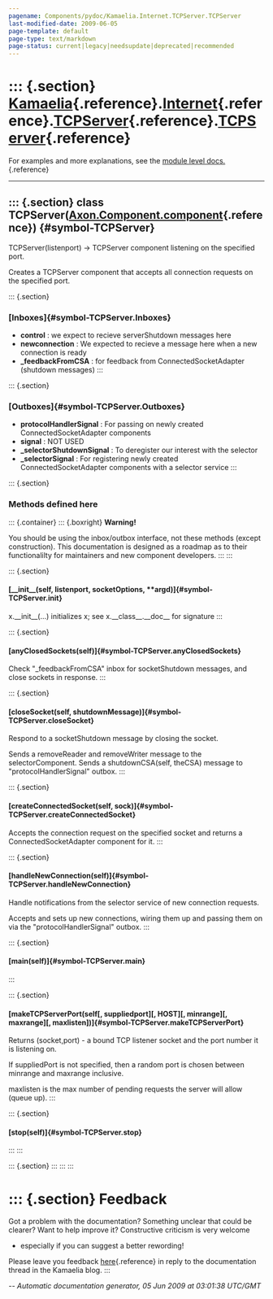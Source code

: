 ```yaml
---
pagename: Components/pydoc/Kamaelia.Internet.TCPServer.TCPServer
last-modified-date: 2009-06-05
page-template: default
page-type: text/markdown
page-status: current|legacy|needsupdate|deprecated|recommended
---
```

::: {.section}
[Kamaelia](/Components/pydoc/Kamaelia.html){.reference}.[Internet](/Components/pydoc/Kamaelia.Internet.html){.reference}.[TCPServer](/Components/pydoc/Kamaelia.Internet.TCPServer.html){.reference}.[TCPServer](/Components/pydoc/Kamaelia.Internet.TCPServer.TCPServer.html){.reference}
==========================================================================================================================================================================================================================================================================================

For examples and more explanations, see the [module level
docs.](/Components/pydoc/Kamaelia.Internet.TCPServer.html){.reference}

------------------------------------------------------------------------

::: {.section}
class TCPServer([Axon.Component.component](/Docs/Axon/Axon.Component.component.html){.reference}) {#symbol-TCPServer}
-------------------------------------------------------------------------------------------------

TCPServer(listenport) -\> TCPServer component listening on the specified
port.

Creates a TCPServer component that accepts all connection requests on
the specified port.

::: {.section}
### [Inboxes]{#symbol-TCPServer.Inboxes}

-   **control** : we expect to recieve serverShutdown messages here
-   **newconnection** : We expected to recieve a message here when a new
    connection is ready
-   **\_feedbackFromCSA** : for feedback from ConnectedSocketAdapter
    (shutdown messages)
:::

::: {.section}
### [Outboxes]{#symbol-TCPServer.Outboxes}

-   **protocolHandlerSignal** : For passing on newly created
    ConnectedSocketAdapter components
-   **signal** : NOT USED
-   **\_selectorShutdownSignal** : To deregister our interest with the
    selector
-   **\_selectorSignal** : For registering newly created
    ConnectedSocketAdapter components with a selector service
:::

::: {.section}
### Methods defined here

::: {.container}
::: {.boxright}
**Warning!**

You should be using the inbox/outbox interface, not these methods
(except construction). This documentation is designed as a roadmap as to
their functionalilty for maintainers and new component developers.
:::
:::

::: {.section}
#### [\_\_init\_\_(self, listenport, socketOptions, \*\*argd)]{#symbol-TCPServer.__init__}

x.\_\_init\_\_(\...) initializes x; see x.\_\_class\_\_.\_\_doc\_\_ for
signature
:::

::: {.section}
#### [anyClosedSockets(self)]{#symbol-TCPServer.anyClosedSockets}

Check \"\_feedbackFromCSA\" inbox for socketShutdown messages, and close
sockets in response.
:::

::: {.section}
#### [closeSocket(self, shutdownMessage)]{#symbol-TCPServer.closeSocket}

Respond to a socketShutdown message by closing the socket.

Sends a removeReader and removeWriter message to the selectorComponent.
Sends a shutdownCSA(self, theCSA) message to \"protocolHandlerSignal\"
outbox.
:::

::: {.section}
#### [createConnectedSocket(self, sock)]{#symbol-TCPServer.createConnectedSocket}

Accepts the connection request on the specified socket and returns a
ConnectedSocketAdapter component for it.
:::

::: {.section}
#### [handleNewConnection(self)]{#symbol-TCPServer.handleNewConnection}

Handle notifications from the selector service of new connection
requests.

Accepts and sets up new connections, wiring them up and passing them on
via the \"protocolHandlerSignal\" outbox.
:::

::: {.section}
#### [main(self)]{#symbol-TCPServer.main}
:::

::: {.section}
#### [makeTCPServerPort(self\[, suppliedport\]\[, HOST\]\[, minrange\]\[, maxrange\]\[, maxlisten\])]{#symbol-TCPServer.makeTCPServerPort}

Returns (socket,port) - a bound TCP listener socket and the port number
it is listening on.

If suppliedPort is not specified, then a random port is chosen between
minrange and maxrange inclusive.

maxlisten is the max number of pending requests the server will allow
(queue up).
:::

::: {.section}
#### [stop(self)]{#symbol-TCPServer.stop}
:::
:::

::: {.section}
:::
:::
:::

::: {.section}
Feedback
========

Got a problem with the documentation? Something unclear that could be
clearer? Want to help improve it? Constructive criticism is very welcome
- especially if you can suggest a better rewording!

Please leave you feedback
[here](../../../cgi-bin/blog/blog.cgi?rm=viewpost&nodeid=1142023701){.reference}
in reply to the documentation thread in the Kamaelia blog.
:::

*\-- Automatic documentation generator, 05 Jun 2009 at 03:01:38 UTC/GMT*
